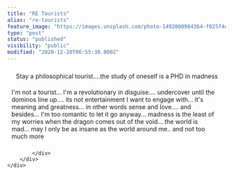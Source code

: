 ```yaml
---
title: "RE Tourists"
alias: "re-tourists"
feature_image: "https://images.unsplash.com/photo-1492000984364-f025f4ea856a?crop=entropy&cs=tinysrgb&fit=max&fm=jpg&ixid=MXwxMTc3M3wwfDF8c2VhcmNofDMyfHxtYW5kYWxhfGVufDB8fHw&ixlib=rb-1.2.1&q=80&w=2000"
type: "post"
status: "published"
visibility: "public"
modified: "2020-12-20T06:55:30.000Z"
---
```


<!--kg-card-begin: html-->
<link rel="stylesheet" href="https://stackpath.bootstrapcdn.com/bootstrap/4.1.3/css/bootstrap.min.css" integrity="sha384-MCw98/SFnGE8fJT3GXwEOngsV7Zt27NXFoaoApmYm81iuXoPkFOJwJ8ERdknLPMO" crossorigin="anonymous">
<link rel="stylesheet" href="__GHOST_URL__/assets/built/screen.css" type="text/css">

<div class="container-fluid h-100">
	<div class="row justify-content-center h-100">
		<div class="col-md-12 col-xl-12 chat card">
		   <div class="card-body msg_card_body">
<div class="d-flex justify-content-start mb-4"><div class="msg_cotainer">
Stay a philosophical tourist....the study of oneself is a PHD in madness    
</div></div>
               <div class="d-flex justify-content-end mb-4"><div class="msg_cotainer_send">
I'm not a tourist... I'm a revolutionary in disguise.... undercover until the dominos line up.... its not entertainment I want to engage with... it's meaning and greatness... in other words sense and love.... and besides... I'm too romantic to let it go anyway... madness is the least of my worries when the dragon comes out of the void... the world is mad... may I only be as insane as the world around me.. and not too much more
</div></div>

			</div>
		</div>
	</div>
</div><!--kg-card-end: html--><!--kg-card-begin: html--><!-- styles -->
<style>

		.chat{
			margin-top: auto;
			margin-bottom: auto;
		}
		.card{
			height: 800px;
			border-radius: 15px !important;
			background-color: var(--lighter-gray-color) !important;
		}
		.contacts_body{
			padding:  0.75rem 0 !important;
			overflow-y: auto;
			white-space: nowrap;
		}
		.msg_card_body{
			overflow-y: auto;
		}
		.card-header{
			border-radius: 15px 15px 0 0 !important;
			border-bottom: 0 !important;
		}
	 .card-footer{
		border-radius: 0 0 15px 15px !important;
			border-top: 0 !important;
	}
		.container{
			align-content: center;
		}
		.search{
			border-radius: 15px 0 0 15px !important;
			background-color: var(--light-gray-color) !important;
			border:0 !important;
			color:var(--black-color)!important;
		}
		.search:focus{
		     box-shadow:none !important;
           outline:0px !important;
		}
		.type_msg{
			background-color: var(--light-gray-color) !important;
			border:0 !important;
			color:var(--black-color)!important;
			height: 60px !important;
			overflow-y: auto;
		}
			.type_msg:focus{
		     box-shadow:none !important;
           outline:0px !important;
		}
		.attach_btn{
	border-radius: 15px 0 0 15px !important;
	background-color: var(--light-gray-color) !important;
			border:0 !important;
			color: var(--black-color)!important;
			cursor: pointer;
		}
		.send_btn{
	border-radius: 0 15px 15px 0 !important;
	background-color: var(--light-gray-color) !important;
			border:0 !important;
			color: var(--black-color)!important;
			cursor: pointer;
		}
		.search_btn{
			border-radius: 0 15px 15px 0 !important;
			background-color: var(--light-gray-color) !important;
			border:0 !important;
			color: var(--black-color)!important;
			cursor: pointer;
		}
		.contacts{
			list-style: none;
			padding: 0;
		}
		.contacts li{
			width: 100% !important;
			padding: 5px 10px;
			margin-bottom: 15px !important;
		}
	.active{
			background-color: var(--light-gray-color);
	}
		.user_img{
			height: 70px;
			width: 70px;
			border:1.5px solid var(--light-gray-color);
            background-color: green;		
		}
		.user_img_msg{
			height: 40px;
			width: 40px;
			border:1.5px solid var(--light-gray-color);
            background-color: blue;
		
		}
	.img_cont{
			position: relative;
			height: 70px;
			width: 70px;
	}
	.img_cont_msg{
			height: 40px;
			width: 40px;
	}
	.online_icon{
		position: absolute;
		height: 15px;
		width:15px;
		background-color: #4cd137;
		border-radius: 50%;
		bottom: 0.2em;
		right: 0.4em;
		border:1.5px solid white;
	}
	.offline{
		background-color: #c23616 !important;
	}
	.user_info{
		margin-top: auto;
		margin-bottom: auto;
		margin-left: 15px;
	}
	.user_info span{
		font-size: 20px;
		color: var(--primary-text-color);
	}
	.user_info p{
	font-size: 10px;
	color: var(--dark-gray-color);
	}
	.video_cam{
		margin-left: 50px;
		margin-top: 5px;
	}
	.video_cam span{
		color: white;
		font-size: 20px;
		cursor: pointer;
		margin-right: 20px;
	}
	.msg_cotainer{
		margin-top: auto;
		margin-bottom: auto;
		margin-left: 10px;
		border-radius: 25px;
		background-color: var(--twitter-color);
		padding: 10px;
		position: relative;
	}
	.msg_cotainer_send{
		margin-top: auto;
		margin-bottom: auto;
		margin-right: 10px;
		border-radius: 25px;
		background-color: var(--green-color);
		padding: 10px;
		position: relative;
	}
	.msg_time{
		position: absolute;
		left: 0;
		bottom: -15px;
		color: var(--dark-gray-color);
		font-size: 10px;
	}
	.msg_time_send{
		position: absolute;
		right:0;
		bottom: -15px;
		color: var(--dark-gray-color);
		font-size: 10px;
	}
	.msg_head{
		position: relative;
	}
	#action_menu_btn{
		position: absolute;
		right: 10px;
		top: 10px;
		color: white;
		cursor: pointer;
		font-size: 20px;
	}
	.action_menu{
		z-index: 1;
		position: absolute;
		padding: 15px 0;
		background-color: var(--mid-gray-color);
		color: white;
		border-radius: 15px;
		top: 30px;
		right: 15px;
		display: none;
	}
	.action_menu ul{
		list-style: none;
		padding: 0;
	margin: 0;
	}
	.action_menu ul li{
		width: 100%;
		padding: 10px 15px;
		margin-bottom: 5px;
	}
	.action_menu ul li i{
		padding-right: 10px;
	
	}
	.action_menu ul li:hover{
		cursor: pointer;
		background-color: var(--lighter-gray-color);
	}
	@media(max-width: 576px){
	.contacts_card{
		margin-bottom: 15px !important;
	}
	}
</style><!--kg-card-end: html-->
